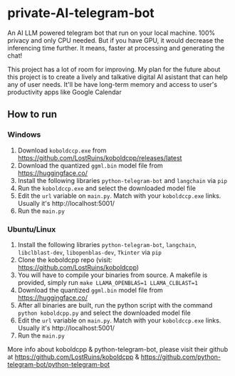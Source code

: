 # private-AI-telegram-bot
An AI LLM powered telegram bot that run on your local machine. 100% privacy and only CPU needed. But if you have GPU, it would decrease the inferencing time further. It means, faster at processing and generating the chat!

This project has a lot of room for improving. My plan for the future about this project is to create a lively and talkative digital AI asistant that can help any of user needs. It'll be have long-term memory and access to user's productivity apps like Google Calendar

## How to run
### Windows
1. Download `koboldccp.exe` from https://github.com/LostRuins/koboldcpp/releases/latest
2. Download the quantized `ggml.bin` model file from https://huggingface.co/
3. Install the following libraries `python-telegram-bot` and `langchain` via `pip`
4. Run the `koboldccp.exe` and select the downloaded model file
5. Edit the `url` variable on `main.py`. Match with your `koboldccp.exe` links. Usually it's http://localhost:5001/
6. Run the `main.py`

### Ubuntu/Linux
1. Install the following libraries `python-telegram-bot`, `langchain`, `libclblast-dev`, `libopenblas-dev`, `Tkinter` via `pip`
2. Clone the koboldcpp repo (visit: https://github.com/LostRuins/koboldcpp)
3. You will have to compile your binaries from source. A makefile is provided, simply run `make LLAMA_OPENBLAS=1 LLAMA_CLBLAST=1`
4. Download the quantized `ggml.bin` model file from https://huggingface.co/
5. After all binaries are built, run the python script with the command `python koboldcpp.py` and select the downloaded model file
6. Edit the `url` variable on `main.py`. Match with your `koboldccp.exe` links. Usually it's http://localhost:5001/
7. Run the `main.py`


More info about koboldcpp & python-telegram-bot, please visit their github at https://github.com/LostRuins/koboldcpp & https://github.com/python-telegram-bot/python-telegram-bot
